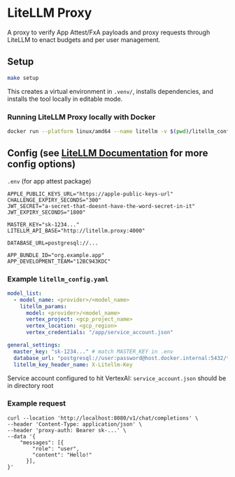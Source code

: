 # LiteLLM Proxy

A proxy to verify App Attest/FxA payloads and proxy requests through LiteLLM to enact budgets and per user management.

## Setup

```bash
make setup
```

This creates a virtual environment in `.venv/`, installs dependencies, and installs the tool locally in editable mode.

### Running LiteLLM Proxy locally with Docker
```bash
docker run --platform linux/amd64 --name litellm -v $(pwd)/litellm_config.yaml:/app/config.yaml -v $(pwd)/service_account.json:/app/service_account.json -p 4000:4000 ghcr.io/berriai/litellm:main-latest --config /app/config.yaml
```

## Config (see [LiteLLM Documentation](https://docs.litellm.ai/docs/simple_proxy_old_doc) for more config options)
`.env` (for app attest package)
```
APPLE_PUBLIC_KEYS_URL="https://apple-public-keys-url"
CHALLENGE_EXPIRY_SECONDS="300"
JWT_SECRET="a-secret-that-doesnt-have-the-word-secret-in-it"
JWT_EXPIRY_SECONDS="1800"

MASTER_KEY="sk-1234..."
LITELLM_API_BASE="http://litellm.proxy:4000"

DATABASE_URL=postgresql://...

APP_BUNDLE_ID="org.example.app"
APP_DEVELOPMENT_TEAM="12BC943KDC"
```

### Example `litellm_config.yaml`
```yaml
model_list:
  - model_name: <provider>/<model_name>
    litellm_params:
      model: <provider>/<model_name>
      vertex_project: <gcp_project_name>
      vertex_location: <gcp_region>
      vertex_credentials: "/app/service_account.json"

general_settings:
  master_key: "sk-1234..." # match MASTER_KEY in .env
  database_url: "postgresql://user:password@host.docker.internal:5432/test"
  litellm_key_header_name: X-Litellm-Key
```

Service account configured to hit VertexAI: `service_account.json` should be in directory root

### Example request
```
curl --location 'http://localhost:8080/v1/chat/completions' \
--header 'Content-Type: application/json' \
--header 'proxy-auth: Bearer sk-...' \
--data '{
    "messages": [{
        "role": "user",
        "content": "Hello!"
      }],
}'
```
